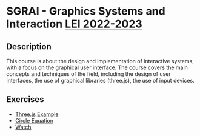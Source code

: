 # SGRAI - Graphics Systems and Interaction [LEI 2022-2023](../readme.md)

## Description

This course is about the design and implementation of interactive systems, with a focus on the graphical user interface. The course covers the main concepts and techniques of the field, including the design of user interfaces, the use of graphical libraries (three.js), the use of input devices.

## Exercises

* [Three.js Example](DEI_cube.html)
* [Circle Equation](Circle_Equation_template/Circle_Equation_template.html)
* [Watch](Basic_Watch_template/Watch_template.html)
